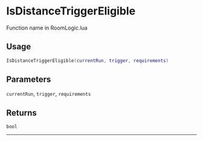 # IsDistanceTriggerEligible
Function name in RoomLogic.lua
## Usage
```lua
IsDistanceTriggerEligible(currentRun, trigger, requirements)
```
## Parameters
`currentRun`, `trigger`, `requirements`
## Returns
`bool`

---